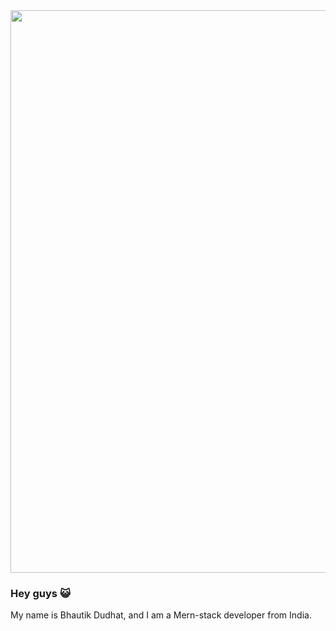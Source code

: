 <img src="https://user-images.githubusercontent.com/74038190/213910845-af37a709-8995-40d6-be59-724526e3c3d7.gif" width="900">

### Hey guys :smiley_cat:

My name is Bhautik Dudhat, and I am a Mern-stack developer from India.
<br>
<br></br>
